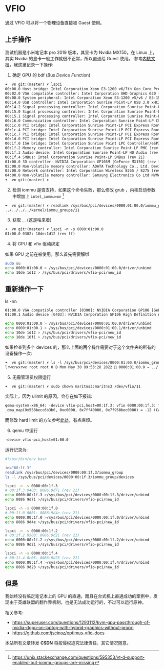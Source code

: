 # VFIO

通过 VFIO 可以将一个物理设备直接被 Guest 使用。

## 上手操作
测试机器是小米笔记本 pro 2019 版本，其显卡为 Nvidia MX150，在 Linux 上，其实 Nvidia 的显卡一般工作就很不正常，所以直通给 Guest 使用。
参考[内核文档](https://www.kernel.org/doc/html/latest/driver-api/vfio.html)，我这里记录一下操作:


1. 确定 GPU 的 bdf (*B*us *D*evice *F*unction)
```txt
➜  vn git:(master) ✗ lspci
00:00.0 Host bridge: Intel Corporation Xeon E3-1200 v6/7th Gen Core Processor Host Bridge/DRAM Registers (rev 08)
00:02.0 VGA compatible controller: Intel Corporation UHD Graphics 620 (rev 07)
00:08.0 System peripheral: Intel Corporation Xeon E3-1200 v5/v6 / E3-1500 v5 / 6th/7th/8th Gen Core Processor Gaussian Mixture Model
00:14.0 USB controller: Intel Corporation Sunrise Point-LP USB 3.0 xHCI Controller (rev 21)
00:14.2 Signal processing controller: Intel Corporation Sunrise Point-LP Thermal subsystem (rev 21)
00:15.0 Signal processing controller: Intel Corporation Sunrise Point-LP Serial IO I2C Controller #0 (rev 21)
00:15.1 Signal processing controller: Intel Corporation Sunrise Point-LP Serial IO I2C Controller #1 (rev 21)
00:16.0 Communication controller: Intel Corporation Sunrise Point-LP CSME HECI #1 (rev 21)
00:1c.0 PCI bridge: Intel Corporation Sunrise Point-LP PCI Express Root Port #1 (rev f1)
00:1c.4 PCI bridge: Intel Corporation Sunrise Point-LP PCI Express Root Port #5 (rev f1)
00:1c.7 PCI bridge: Intel Corporation Sunrise Point-LP PCI Express Root Port #8 (rev f1)
00:1d.0 PCI bridge: Intel Corporation Sunrise Point-LP PCI Express Root Port #9 (rev f1)
00:1f.0 ISA bridge: Intel Corporation Sunrise Point LPC Controller/eSPI Controller (rev 21)
00:1f.2 Memory controller: Intel Corporation Sunrise Point-LP PMC (rev 21)
00:1f.3 Audio device: Intel Corporation Sunrise Point-LP HD Audio (rev 21)
00:1f.4 SMBus: Intel Corporation Sunrise Point-LP SMBus (rev 21)
01:00.0 3D controller: NVIDIA Corporation GP108M [GeForce MX150] (rev ff)
02:00.0 Non-Volatile memory controller: ADATA Technology Co., Ltd. Device 0021 (rev 01)
03:00.0 Network controller: Intel Corporation Wireless 8265 / 8275 (rev 78)
04:00.0 Non-Volatile memory controller: Samsung Electronics Co Ltd NVMe SSD Controller SM961/PM961
➜  vn git:(master) ✗
```

2. 检测 iommu 是否支持，如果这个命令失败，那么修改 grub ，内核启动参数中增加上 `intel_iommu=on` [^4]
```txt
➜  vn git:(master) ✗ readlink /sys/bus/pci/devices/0000:01:00.0/iommu_group
../../../../kernel/iommu_groups/11
```

3. 获取 ... (这是啥来着)
```txt
➜  vn git:(master) ✗ lspci -n -s 0000:01:00.0
01:00.0 0302: 10de:1d12 (rev ff)
```

4. 将 GPU 和 vfio 驱动绑定

如果 GPU 之前在被使用，那么首先需要解绑
```sh
sudo su
echo 0000:01:00.0 > /sys/bus/pci/devices/0000:01:00.0/driver/unbind
echo 10de 1d12 > /sys/bus/pci/drivers/vfio-pci/new_id
```

## 重新操作一下
ls -nn
```txt
01:00.0 VGA compatible controller [0300]: NVIDIA Corporation GP106 [GeForce GTX 1060 3GB] [10de:1c02] (rev a1)
01:00.1 Audio device [0403]: NVIDIA Corporation GP106 High Definition Audio Controller [10de:10f1] (rev a1)
```

```sh
echo 0000:01:00.0 > /sys/bus/pci/devices/0000:01:00.0/driver/unbind
echo 0000:01:00.1 > /sys/bus/pci/devices/0000:01:00.1/driver/unbind
echo 10de 1d12 > /sys/bus/pci/drivers/vfio-pci/new_id
echo 10de 10f1 > /sys/bus/pci/drivers/vfio-pci/new_id
```

<!--
看看这个文章: https://wiki.gentoo.org/wiki/GPU_passthrough_with_libvirt_qemu_kvm
这个教程也不错：https://github.com/bryansteiner/gpu-passthrough-tutorial
 -device vfio-pci,host=01:00.0,multifunction=on,x-vga=on 中的 x-vga 是什么含义？
-->
<!-- @todo 可以集成显卡直通吗? -->
<!-- @todo 如何实现 QEMU 的复制粘贴 -->

如果检查到多个 devices 的，那么上面的两个操作需要对于这个文件夹的所有的设备操作一次:
```txt
➜  vn git:(master) ✗ ls -l /sys/bus/pci/devices/0000:01:00.0/iommu_group/devices
lrwxrwxrwx root root 0 B Mon May 30 09:53:28 2022  0000:01:00.0 ⇒ ../../../../devices/pci0000:00/0000:00:1c.0/0000:01:00.0
```

5. 无需管理员权限运行
```txt
➜  vn git:(master) ✗ sudo chown maritns3:maritns3 /dev/vfio/11
```
实际上，因为 ulimit 的原因，会存在如下报错:
```txt
qemu-system-x86_64: -device vfio-pci,host=00:1f.3: vfio 0000:00:1f.3: failed to setup container for group 10: memory listener initialization failed: Region pc.ram: vfio
_dma_map(0x558becc6b3b0, 0xc0000, 0x7ff40000, 0x7f958bec0000) = -12 (Cannot allocate memory)
```
而修改 hard limit 的方法参考[此处](https://docs.oracle.com/cd/E19623-01/820-6168/file-descriptor-requirements.html)，有点麻烦。

6. qemu 中运行

```sh
-device vfio-pci,host=01:00.0
```

运行记录为:
```sh
#!/usr/bin/env bash

id="00:1f.3"
readlink /sys/bus/pci/devices/0000:00:1f.3/iommu_group
ls -l /sys/bus/pci/devices/0000:00:1f.3/iommu_group/devices

lspci -n -s 0000:00:1f.3
# 00:1f.3 0403: 8086:9d71 (rev 21)
echo 0000:00:1f.3 >/sys/bus/pci/devices/0000:00:1f.3/driver/unbind
echo 8086 9d71 >/sys/bus/pci/drivers/vfio-pci/new_id

lspci -n -s 0000:00:1f.0
# 00:1f.0 0601: 8086:9d4e (rev 21)
echo 0000:00:1f.0 >/sys/bus/pci/devices/0000:00:1f.0/driver/unbind
echo 8086 9d4e >/sys/bus/pci/drivers/vfio-pci/new_id

lspci -n -s 0000:00:1f.2
# 00:1f.2 0580: 8086:9d21 (rev 21)
echo 0000:00:1f.2 >/sys/bus/pci/devices/0000:00:1f.2/driver/unbind
echo 8086 9d21 >/sys/bus/pci/drivers/vfio-pci/new_id

lspci -n -s 0000:00:1f.4
# 00:1f.4 0c05: 8086:9d23 (rev 21)
echo 0000:00:1f.4 >/sys/bus/pci/devices/0000:00:1f.4/driver/unbind
echo 8086 9d23 >/sys/bus/pci/drivers/vfio-pci/new_id
```

## 但是
我始终没有搞定笔记本上的 GPU 的直通，而且在台式机上直通成功的案例中，发现由于英雄联盟的翻作弊机制，也是无法成功运行的，不过可以运行原神。

相关参考:
- https://superuser.com/questions/1293112/kvm-gpu-passthrough-of-nvidia-dgpu-on-laptop-with-hybrid-graphics-without-propri
- https://github.com/jscinoz/optimus-vfio-docs


<script src="https://giscus.app/client.js"
        data-repo="martins3/martins3.github.io"
        data-repo-id="MDEwOlJlcG9zaXRvcnkyOTc4MjA0MDg="
        data-category="Show and tell"
        data-category-id="MDE4OkRpc2N1c3Npb25DYXRlZ29yeTMyMDMzNjY4"
        data-mapping="pathname"
        data-reactions-enabled="1"
        data-emit-metadata="0"
        data-theme="light"
        data-lang="zh-CN"
        crossorigin="anonymous"
        async>
</script>

本站所有文章转发 **CSDN** 将按侵权追究法律责任，其它情况随意。

[^4]: https://unix.stackexchange.com/questions/595353/vt-d-support-enabled-but-iommu-groups-are-missing
